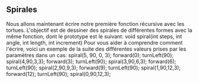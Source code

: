 ## Spirales ##
Nous allons maintenant écrire notre première fonction récursive avec les
tortues. L'objectif est de dessiner des spirales de différentes formes avec
la même fonction, dont le prototype est le suivant:     void spiral(int steps, int angle, int length, int increment)
Pour vous aider à comprendre comment l'écrire, voici un exemple de la suite
des différentes valeurs prises par les paramètres dans un cas:     spiral(5, 90, 0, 3);
    forward(0);
    turnLeft(90);
    spiral(4,90,3,3);
    forward(3);
    turnLeft(90);
    spiral(3,90,6,3);
    forward(6);
    turnLeft(90);
    spiral(2,90,9,3);
    forward(9);
    turnLeft(90);
    spiral(1,90,12,3);
    forward(12);
    turnLeft(90);
    spiral(0,90,12,3);

